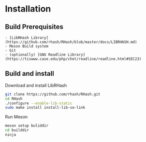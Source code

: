 Installation
============

Build Prerequisites
-------------------
    - [LibRHash Library](https://github.com/rhash/RHash/blob/master/docs/LIBRHASH.md)
    - Meson Build system
    - Git
    - (optionally) [GNU Readline Library](https://tiswww.case.edu/php/chet/readline/readline.html#SEC23)

Build and install
-----------------
Download and install LibRHash
```sh
git clone https://github.com/rhash/RHash.git
cd RHash
./configure --enable-lib-static
sudo make install install-lib-so-link
```

Run Meson
```sh
meson setup buliddir
cd builddir
ninja
```